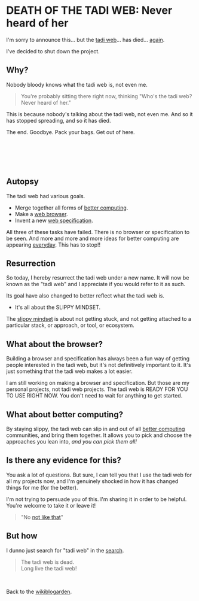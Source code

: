 # DEATH OF THE TADI WEB: Never heard of her

I'm sorry to announce this... but the [tadi web](https://tadiweb.com)... has died... [again](https://www.todepond.com/wikiblogarden/tadi-web/death/clean-start/).

I've decided to shut down the project.

## Why?

Nobody bloody knows what the tadi web is, not even me.

> You're probably sitting there right now, thinking "Who's the tadi web? Never heard of her."

This is because nobody's talking about the tadi web, not even me. And so it has stopped spreading, and so it has died.

The end. Goodbye. Pack your bags. Get out of here.

<br>

<br>

<br>

<br>

## Autopsy

The tadi web had various goals.

- Merge together all forms of [better computing](/wikiblogarden/better-computing).
- Make a [web browser](https://www.todepond.com/wikiblogarden/tadi-web/entry-points/).
- Invent a new [web specification](https://www.todepond.com/wikiblogarden/tadi-web/entry-points/).

All three of these tasks have failed. There is no browser or specification to be seen. And more and more and more ideas for better computing are appearing [everyday](https://www.todepond.com/wikiblogarden/better-computing/better-computing). This has to stop!!

## Resurrection

So today, I hereby resurrect the tadi web under a new name. It will now be known as the "tadi web" and I appreciate if you would refer to it as such.

Its goal have also changed to better reflect what the tadi web is.

- It's all about the SLIPPY MINDSET.

The [slippy mindset](https://tadiweb.com) is about not getting stuck, and not getting attached to a particular stack, or approach, or tool, or ecosystem.

## What about the browser?

Building a browser and specification has always been a fun way of getting people interested in the tadi web, but it's not definitively important to it. It's just something that the tadi web makes a lot easier.

I am still working on making a browser and specification. But those are my personal projects, not tadi web projects. The tadi web is READY FOR YOU TO USE RIGHT NOW. You don't need to wait for anything to get started.

## What about better computing?

By staying slippy, the tadi web can slip in and out of all [better computing](/wikiblogarden/better-computing) communities, and bring them together. It allows you to pick and choose the approaches you lean into, *and you can pick them all!*

## Is there any evidence for this?

You ask a lot of questions. But sure, I can tell you that I use the tadi web for all my projects now, and I'm genuinely shocked in how it has changed things for me (for the better).

I'm not trying to persuade you of this. I'm sharing it in order to be helpful. You're welcome to take it or leave it!

> "No [not like that](/wikiblogarden/men/no/not/like/that/)"

## But how

I dunno just search for "tadi web" in the [search](/feed).

> The tadi web is dead.<br>
> Long live the tadi web!

<br>

Back to the [wikiblogarden](/wikiblogarden).

